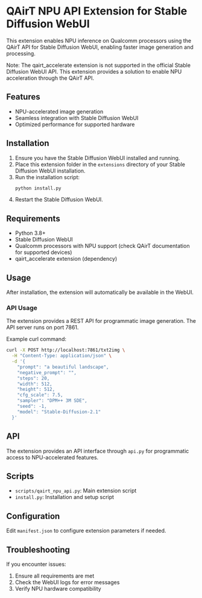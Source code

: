 # QAirT NPU API Extension for Stable Diffusion WebUI

This extension enables NPU inference on Qualcomm processors using the QAirT API for Stable Diffusion WebUI, enabling faster image generation and processing.

Note: The qairt_accelerate extension is not supported in the official Stable Diffusion WebUI API. This extension provides a solution to enable NPU acceleration through the QAirT API.

## Features

- NPU-accelerated image generation
- Seamless integration with Stable Diffusion WebUI
- Optimized performance for supported hardware

## Installation

1. Ensure you have the Stable Diffusion WebUI installed and running.
2. Place this extension folder in the `extensions` directory of your Stable Diffusion WebUI installation.
3. Run the installation script:
   ```bash
   python install.py
   ```
4. Restart the Stable Diffusion WebUI.

## Requirements

- Python 3.8+
- Stable Diffusion WebUI
- Qualcomm processors with NPU support (check QAirT documentation for supported devices)
- qairt_accelerate extension (dependency)

## Usage

After installation, the extension will automatically be available in the WebUI.

### API Usage

The extension provides a REST API for programmatic image generation. The API server runs on port 7861.

Example curl command:

```bash
curl -X POST http://localhost:7861/txt2img \
  -H "Content-Type: application/json" \
  -d '{
    "prompt": "a beautiful landscape",
    "negative_prompt": "",
    "steps": 20,
    "width": 512,
    "height": 512,
    "cfg_scale": 7.5,
    "sampler": "DPM++ 3M SDE",
    "seed": -1,
    "model": "Stable-Diffusion-2.1"
  }'
```

## API

The extension provides an API interface through `api.py` for programmatic access to NPU-accelerated features.

## Scripts

- `scripts/qairt_npu_api.py`: Main extension script
- `install.py`: Installation and setup script

## Configuration

Edit `manifest.json` to configure extension parameters if needed.

## Troubleshooting

If you encounter issues:

1. Ensure all requirements are met
2. Check the WebUI logs for error messages
3. Verify NPU hardware compatibility
